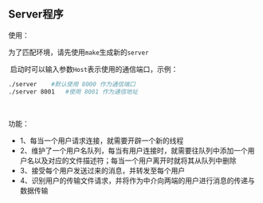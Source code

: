 ## Server程序



使用：

​	为了匹配环境，请先使用`make`生成新的`server`

​	启动时可以输入参数`Host`表示使用的通信端口，示例：

```bash
./server	#默认使用 8000 作为通信端口
./server 8001	#使用 8001 作为通信地址
```

​     



功能：

- 1、每当一个用户请求连接，就需要开辟一个新的线程
- 2、维护了一个用户名队列，每当有用户连接时，就需要往队列中添加一个用户名以及对应的文件描述符；每当一个用户离开时就将其从队列中删除
- 3、接受每个用户发送过来的消息，并转发至每个用户
- 4、识别用户的传输文件请求，并将作为中介向两端的用户进行消息的传递与数据传输